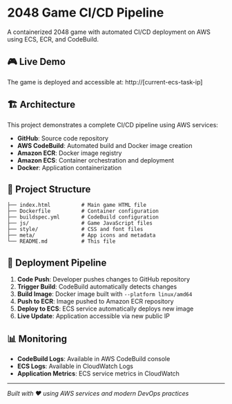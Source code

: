# 2048 Game CI/CD Pipeline

A containerized 2048 game with automated CI/CD deployment on AWS using ECS, ECR, and CodeBuild.

## 🎮 Live Demo

The game is deployed and accessible at: http://[current-ecs-task-ip]

## 🏗️ Architecture

This project demonstrates a complete CI/CD pipeline using AWS services:

- **GitHub**: Source code repository
- **AWS CodeBuild**: Automated build and Docker image creation
- **Amazon ECR**: Docker image registry
- **Amazon ECS**: Container orchestration and deployment
- **Docker**: Application containerization

## 📁 Project Structure

```
├── index.html          # Main game HTML file
├── Dockerfile          # Container configuration
├── buildspec.yml       # CodeBuild configuration
├── js/                 # Game JavaScript files
├── style/              # CSS and font files
├── meta/               # App icons and metadata
└── README.md           # This file
```

## 🚀 Deployment Pipeline

1. **Code Push**: Developer pushes changes to GitHub repository
2. **Trigger Build**: CodeBuild automatically detects changes
3. **Build Image**: Docker image built with `--platform linux/amd64`
4. **Push to ECR**: Image pushed to Amazon ECR repository
5. **Deploy to ECS**: ECS service automatically deploys new image
6. **Live Update**: Application accessible via new public IP

## 📊 Monitoring

- **CodeBuild Logs**: Available in AWS CodeBuild console
- **ECS Logs**: Available in CloudWatch Logs
- **Application Metrics**: ECS service metrics in CloudWatch

---

*Built with ❤️ using AWS services and modern DevOps practices*
